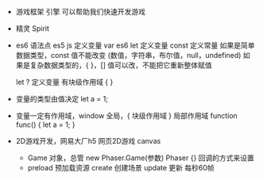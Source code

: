 - 游戏框架 引擎 可以帮助我们快速开发游戏
- 精灵 Spirit

- es6 语法点
  es5 js 定义变量 var 
  es6 let 定义变量
  const 定义常量
  如果是简单数据类型，const 值不能改变 (数值，字符串，布尔值，null，undefined)
  如果是复杂数据类型的，{ }，[] 值可以改，不能把它重新整体赋值

  let ? 定义变量 有块级作用域 { }
- 变量的类型由值决定 let a = 1; 
- 变量一定有作用域，window 全局，{ 块级作用域 }
  局部作用域 function func() { let a = 1; }


- 2D游戏开发，网易大厂h5
  网页2D游戏 canvas
  - Game 对象，总管
  new Phaser.Game(参数) Phaser {}
  回调的方式来设置 
  - preload 预加载资源 create 创建场景 update 更新 每秒60帧
  